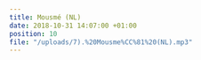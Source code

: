 ```yaml
---
title: Mousmé (NL)
date: 2018-10-31 14:07:00 +01:00
position: 10
file: "/uploads/7).%20Mousme%CC%81%20(NL).mp3"
---
```


